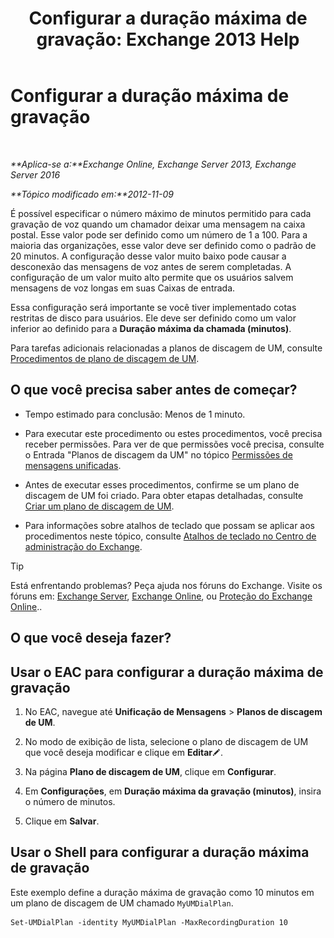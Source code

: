 ﻿---
title: 'Configurar a duração máxima de gravação: Exchange 2013 Help'
TOCTitle: Configurar a duração máxima de gravação
ms:assetid: 18eeb567-1048-4c82-93cf-612cb12ec5e3
ms:mtpsurl: https://technet.microsoft.com/pt-br/library/Ee423539(v=EXCHG.150)
ms:contentKeyID: 50485042
ms.date: 05/22/2018
mtps_version: v=EXCHG.150
ms.translationtype: MT
---

# Configurar a duração máxima de gravação

 

_**Aplica-se a:**Exchange Online, Exchange Server 2013, Exchange Server 2016_

_**Tópico modificado em:**2012-11-09_

É possível especificar o número máximo de minutos permitido para cada gravação de voz quando um chamador deixar uma mensagem na caixa postal. Esse valor pode ser definido como um número de 1 a 100. Para a maioria das organizações, esse valor deve ser definido como o padrão de 20 minutos. A configuração desse valor muito baixo pode causar a desconexão das mensagens de voz antes de serem completadas. A configuração de um valor muito alto permite que os usuários salvem mensagens de voz longas em suas Caixas de entrada.

Essa configuração será importante se você tiver implementado cotas restritas de disco para usuários. Ele deve ser definido como um valor inferior ao definido para a **Duração máxima da chamada (minutos)**.

Para tarefas adicionais relacionadas a planos de discagem de UM, consulte [Procedimentos de plano de discagem de UM](um-dial-plan-procedures-exchange-2013-help.md).

## O que você precisa saber antes de começar?

  - Tempo estimado para conclusão: Menos de 1 minuto.

  - Para executar este procedimento ou estes procedimentos, você precisa receber permissões. Para ver de que permissões você precisa, consulte o Entrada "Planos de discagem da UM" no tópico [Permissões de mensagens unificadas](unified-messaging-permissions-exchange-2013-help.md).

  - Antes de executar esses procedimentos, confirme se um plano de discagem de UM foi criado. Para obter etapas detalhadas, consulte [Criar um plano de discagem de UM](create-a-um-dial-plan-exchange-2013-help.md).

  - Para informações sobre atalhos de teclado que possam se aplicar aos procedimentos neste tópico, consulte [Atalhos de teclado no Centro de administração do Exchange](keyboard-shortcuts-in-the-exchange-admin-center-exchange-online-protection-help.md).


> [!TIP]
> Está enfrentando problemas? Peça ajuda nos fóruns do Exchange. Visite os fóruns em: <A href="https://go.microsoft.com/fwlink/p/?linkid=60612">Exchange Server</A>, <A href="https://go.microsoft.com/fwlink/p/?linkid=267542">Exchange Online</A>, ou <A href="https://go.microsoft.com/fwlink/p/?linkid=285351">Proteção do Exchange Online</A>..



## O que você deseja fazer?

## Usar o EAC para configurar a duração máxima de gravação

1.  No EAC, navegue até **Unificação de Mensagens** \> **Planos de discagem de UM**.

2.  No modo de exibição de lista, selecione o plano de discagem de UM que você deseja modificar e clique em **Editar**![Ícone de edição](images/JJ218640.6f53ccb2-1f13-4c02-bea0-30690e6ea71d(EXCHG.150).gif "Ícone de edição").

3.  Na página **Plano de discagem de UM**, clique em **Configurar**.

4.  Em **Configurações**, em **Duração máxima da gravação (minutos)**, insira o número de minutos.

5.  Clique em **Salvar**.

## Usar o Shell para configurar a duração máxima de gravação

Este exemplo define a duração máxima de gravação como 10 minutos em um plano de discagem de UM chamado `MyUMDialPlan`.

    Set-UMDialPlan -identity MyUMDialPlan -MaxRecordingDuration 10

